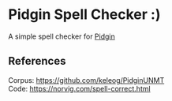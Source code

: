 # Pidgin Spell Checker :)
A simple spell checker for [Pidgin](https://en.wikipedia.org/wiki/West_African_Pidgin_English)

## References 
Corpus: https://github.com/keleog/PidginUNMT \
Code: https://norvig.com/spell-correct.html
